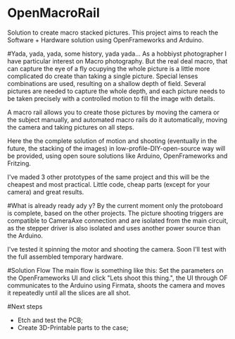 OpenMacroRail
=============

Solution to create macro stacked pictures. This project aims to reach the Software + Hardware solution using OpenFrameworks and Arduino.

#Yada, yada, yada, some history, yada yada...
As a hobbiyst photographer I have particular interest on Macro photography. But the real deal macro, that can capture the eye of a fly ocupying the whole picture is a little more complicated do create than taking a single picture. Special lenses combinations are used, resulting on a shallow depth of field. Several pictures are needed to capture the whole depth, and each picture needs to be taken precisely with a controlled motion to fill the image with details.

A macro rail allows you to create those pictures by moving the camera or the subject manually, and automated macro rails do it automatically, moving the camera and taking pictures on all steps.

Here the the complete solution of motion and shooting (eventually in the future, the stacking of the images) in low-profile-DIY-open-source way will be provided, using open soure solutions like Arduino, OpenFrameworks and Fritzing.

I've maded 3 other prototypes of the same project and this will be the cheapest and most practical. Little code, cheap parts (except for your camera) and great results.

#What is already ready ady y?
By the current moment only the protoboard is complete, based on the other projects. The picture shooting triggers are compatible to CameraAxe connection and are isolated from the main circuit, as the stepper driver is also isolated and uses another power source than the Arduino.

I've tested it spinning the motor and shooting the camera. Soon I'll test with the full assembled temporary hardware.

#Solution Flow
The main flow is something like this:
Set the parameters on the OpenFrameworks UI and click "Lets shoot this thing.", the UI through OF communicates to the Arduino using Firmata, shoots the camera and moves it repeatedly until all the slices are all shot.

#Next steps
* Etch and test the PCB;
* Create 3D-Printable parts to the case;

